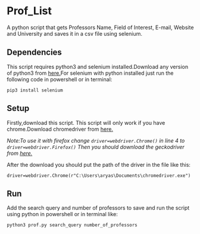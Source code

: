 # Prof_List
A python script that gets Professors Name, Field of Interest, E-mail, Website and University and saves it in a csv file using selenium.

## Dependencies

This script requires python3 and selenium installed.Download any version of python3 from <a href="https://www.python.org/downloads/">here.</a>For selenium with python installed just run the following code in powershell or in terminal:

```
pip3 install selenium
```

## Setup

Firstly,download this script.
This script will only work if you have chrome.Download chromedriver from <a href="https://chromedriver.chromium.org/downloads">here.</a>

<i>Note:To use it with firefox change ```driver=webdriver.Chrome()``` in line 4 to  ```driver=webdriver.Firefox()``` Then you should download the geckodriver from <a href="https://github.com/mozilla/geckodriver/releases">here.</a>
 </i>
 
 After the download you should put the path of the driver in the file like this:
 
 ```
 driver=webdriver.Chrome(r"C:\Users\aryas\Documents\chromedriver.exe")
 ```


## Run

Add the search query and number of professors to save and run the script using python in powershell or in terminal like:

```
python3 prof.py search_query number_of_professors
```

